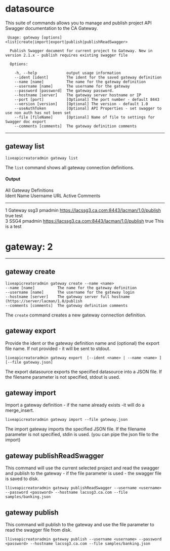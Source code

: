 # datasource
This suite of commands allows you to manage and publish project API Swagger documentation to the CA Gateway.
```
 Usage: gateway [options] <list|create|import|export|publish|publishReadSwagger>

  Publish Swagger document for current project to Gateway. New in version 2.1.x - publish requires existing swagger file

  Options:

    -h, --help             output usage information
    --ident [ident]        The ident for the saved gateway definition
    --name [name]          The name for the gateway definition
    --username [name]      The username for the gateway
    --password [password]  The gateway password.
    --hostname [server]    The gateway server hostname or IP
    --port [port]          [Optional] The port number - default 8443
    --version [version]    [Optional] The version - default 1.0
    --useAuthToken         [Optional] API Properties - set swagger to use non auth has not been set
    --file [fileName]      [Optional] Name of file to settings for Swagger doc export
    --comments [comments]  The gateway definition comments

```
***
## gateway list
    liveapicreatoradmin gateway list

The `list` command shows all gateway connection definitions.

#### Output
All Gateway Definitions                                                                                                                                                                     
Ident  Name          Username  URL                                             Active  Comments      
-----  ------------  --------  ----------------------------------------------  ------  --------------
1      Gateway ssg3  pmadmin   https://lacssg3.ca.com:8443/lacman/1.0/publish  true    test          
3      SSG4          pmadmin   https://lacssg3.ca.com:8443/lacman/1.0/publish  true    This is a test

# gateway: 2         

***
## gateway create
    liveapicreatoradmin gateway create --name <name> 
    --name [name]          The name for the gateway definition
    --username [name]      The username for the gateway login
    --hostname [server]    The gateway server full hostname (https://server/lacman/1.0/publish
    --comments [comments]  The gateway definition comments


The `create` command creates a new gateway connection definition.


## gateway export
Provide the ident or the gateway definition name and (optional) the export file name. If not provided - it will be sent to stdout.
```
liveapicreatoradmin gateway export  [--ident <name> | --name <name> ] [--file gateway.json]
```
The export datasource exports the specified datasource into a JSON file. If the filename parameter is not specified, stdout is used.

## gateway import
Import a gateway definition - if the name already exists -it will do a merge_insert.
```
liveapicreatoradmin gateway import --file gateway.json
```
The import gateway imports the specified JSON file. If the filename parameter is not specified, stdin is used. (you can pipe the json file to the import)

## gateway publishReadSwagger
This command will use the current selected project and read the swagger and publish to the gateway - if the file parameter is used - the swagger file is saved to disk.
```
lliveapicreatoradmin gateway publishReadSwagger --username <username> --password <password> --hostname lacssg3.ca.com --file samples/banking.json 

```

## gateway publish
This command will publish to the gateway and use the file parameter to read the swagger file from disk.
```
lliveapicreatoradmin gateway publish --username <username> --password <password> --hostname lacssg3.ca.com --file samples/banking.json 

```